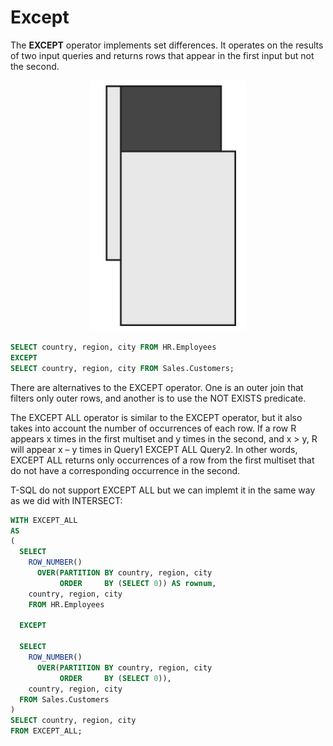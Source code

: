 # Except

The **EXCEPT** operator implements set differences. It operates on the results of two input queries and returns rows that appear in the first input but not the second.

<div style="text-align: center">
    <img alt="Except" src="./images/except.png" width="250" />
</div>

```sql
SELECT country, region, city FROM HR.Employees
EXCEPT
SELECT country, region, city FROM Sales.Customers;
```

There are alternatives to the EXCEPT operator. One is an outer join that filters only outer rows, and another is to use the NOT EXISTS predicate.

The EXCEPT ALL operator is similar to the EXCEPT operator, but it also takes into account the number of occurrences of each row. If a row R appears x times in the first multiset and y times in the second, and x > y, R will appear x – y times in Query1 EXCEPT ALL Query2. In other words, EXCEPT ALL returns only occurrences of a row from the first multiset that do not have a corresponding occurrence in the second.

T-SQL do not support EXCEPT ALL but we can implemt it in the same way as we did with INTERSECT:

```sql
WITH EXCEPT_ALL
AS
(
  SELECT
    ROW_NUMBER()
      OVER(PARTITION BY country, region, city
           ORDER     BY (SELECT 0)) AS rownum,
    country, region, city
    FROM HR.Employees

  EXCEPT

  SELECT
    ROW_NUMBER()
      OVER(PARTITION BY country, region, city
           ORDER     BY (SELECT 0)),
    country, region, city
  FROM Sales.Customers
)
SELECT country, region, city
FROM EXCEPT_ALL;
```